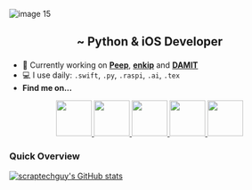 ![image 15](https://user-images.githubusercontent.com/75474651/212065322-61e8e0ee-2d88-434e-8c27-42d17a5a86a2.png)

<h2><p align="center">~ Python & iOS Developer</p></h2>

+ 📱 Currently working on <a href="https://github.com/scraptechguy/Peep">**Peep**</a>, <a href="https://github.com/scraptechguy/enkip">**enkip**</a> and <a href="https://github.com/scraptechguy/DAMIT">**DAMIT**</a>
+ 💻 I use daily: `.swift`, `.py`, `.raspi`, `.ai`, `.tex`
+ **Find me on...**

<div align="center">
  <a href="mailto:scraptechguy@gmail.com" target=”_blank”> <img src="https://external-content.duckduckgo.com/iu/?u=http%3A%2F%2Fpurepng.com%2Fpublic%2Fuploads%2Flarge%2Fpurepng.com-mail-iconsymbolsiconsapple-iosiosios-8-iconsios-8-721522596075clftr.png&f=1&nofb=1&ipt=a8c7450da6e38f74b2c6f825ad0836d2e67f3b3ef476195efbc4ca33cce947e5&ipo=images" height="64"> </a>
  <a href="https://www.linkedin.com/in/rostislavbroz/" target=”_blank”> <img src="https://external-content.duckduckgo.com/iu/?u=https%3A%2F%2Flogospng.org%2Fdownload%2Flinkedin%2Flogo-linkedin-icon-4096.png&f=1&nofb=1&ipt=193b59ee3b872294959332960c3c4124bbb228557d6dec67e53db477f299db7b&ipo=images" height="64"> </a>
  <a href="https://twitter.com/scraptechguy" target=”_blank”> <img src="https://www.europanostra.org/wp-content/uploads/2017/09/2017-09-Twitter-logo.png" height="64"> </a>
  <a href="https://www.credly.com/users/scraptechguy/badges" target=”_blank”> <img src="https://external-content.duckduckgo.com/iu/?u=https%3A%2F%2Fresources.credly.com%2Fhs-fs%2Fhubfs%2FCredly_Logo_Orange_10-Inch.png%3Fwidth%3D3000%26name%3DCredly_Logo_Orange_10-Inch.png&f=1&nofb=1&ipt=12ab0f4a71c676f7e808970a56073e44a3a53f626b563eeef48e2b7e9b091927&ipo=images" height="64"> </a>
  <a href="https://stackoverflow.com/users/14746777/scrap-tech-guy" target=”_blank”> <img src="https://upload.wikimedia.org/wikipedia/commons/thumb/e/ef/Stack_Overflow_icon.svg/768px-Stack_Overflow_icon.svg.png" height="64"> </a>
</div>

<h3>Quick Overview</h3>

[![scraptechguy's GitHub stats](https://github-readme-stats.vercel.app/api?username=scraptechguy&theme=codeSTACKr&include_all_commits=true)](https://github.com/anuraghazra/github-readme-stats)

